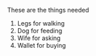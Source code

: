 These are the things needed
1. Legs for walking
2. Dog for feeding
3. Wife for asking
4. Wallet for buying
